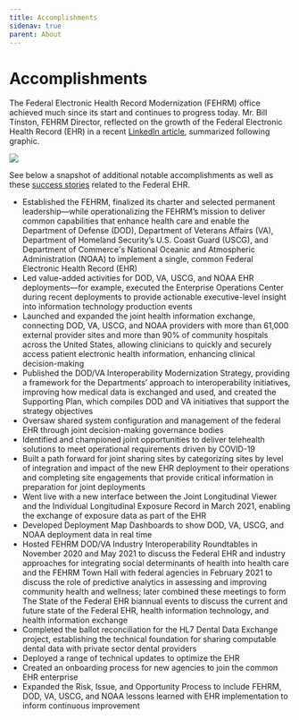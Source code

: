 ```yaml
---
title: Accomplishments
sidenav: true
parent: About
---
```

# Accomplishments

The Federal Electronic Health Record Modernization (FEHRM) office achieved much since its start and continues to progress today. Mr. Bill Tinston, FEHRM Director, reflected on the growth of the Federal Electronic Health Record (EHR) in a recent [LinkedIn article](https://www.linkedin.com/pulse/reflecting-our-growth-fehrm-m1doe/?trackingId=C1nSMJc91ydCV94naY41BQ%3D%3D), summarized following graphic.

![](../images/growth-by-the-numbers_010724.png)

See below a snapshot of additional notable accomplishments as well as these [success stories](/success-stories) related to the Federal EHR.

- Established the FEHRM, finalized its charter and selected permanent leadership—while operationalizing the FEHRM’s mission to deliver common capabilities that enhance health care and enable the Department of Defense (DOD), Department of Veterans Affairs (VA), Department of Homeland Security’s U.S. Coast Guard (USCG), and Department of Commerce's National Oceanic and Atmospheric Administration (NOAA) to implement a single, common Federal Electronic Health Record (EHR)
- Led value-added activities for DOD, VA, USCG, and NOAA EHR deployments—for example, executed the Enterprise Operations Center during recent deployments to provide actionable executive-level insight into information technology production events
- Launched and expanded the joint health information exchange, connecting DOD, VA, USCG, and NOAA providers with more than 61,000 external provider sites and more than 90% of community hospitals across the United States, allowing clinicians to quickly and securely access patient electronic health information, enhancing clinical decision-making
- Published the DOD/VA Interoperability Modernization Strategy, providing a framework for the Departments’ approach to interoperability initiatives, improving how medical data is exchanged and used, and created the Supporting Plan, which compiles DOD and VA initiatives that support the strategy objectives
- Oversaw shared system configuration and management of the federal EHR through joint decision-making governance bodies
- Identified and championed joint opportunities to deliver telehealth solutions to meet operational requirements driven by COVID-19
- Built a path forward for joint sharing sites by categorizing sites by level of integration and impact of the new EHR deployment to their operations and completing site engagements that provide critical information in preparation for joint deployments
- Went live with a new interface between the Joint Longitudinal Viewer and the Individual Longitudinal Exposure Record in March 2021, enabling the exchange of exposure data as part of the EHR
- Developed Deployment Map Dashboards to show DOD, VA, USCG, and NOAA deployment data in real time
- Hosted FEHRM DOD/VA Industry Interoperability Roundtables in November 2020 and May 2021 to discuss the Federal EHR and industry approaches for integrating social determinants of health into health care and the FEHRM Town Hall with federal agencies in February 2021 to discuss the role of predictive analytics in assessing and improving community health and wellness; later combined these meetings to form The State of the Federal EHR biannual events to discuss the current and future state of the Federal EHR, health information technology, and health information exchange
- Completed the ballot reconciliation for the HL7 Dental Data Exchange project, establishing the technical foundation for sharing computable dental data with private sector dental providers
- Deployed a range of technical updates to optimize the EHR  
- Created an onboarding process for new agencies to join the common EHR enterprise
- Expanded the Risk, Issue, and Opportunity Process to include FEHRM, DOD, VA, USCG, and NOAA lessons learned with EHR implementation to inform continuous improvement




